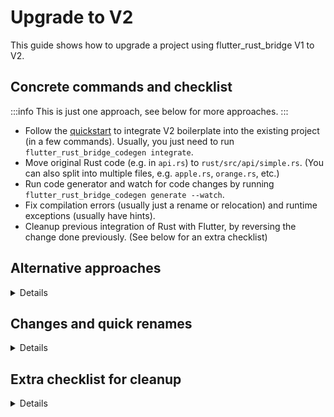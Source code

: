 # Upgrade to V2

This guide shows how to upgrade a project using flutter_rust_bridge V1 to V2.

## Concrete commands and checklist

:::info
This is just one approach, see below for more approaches.
:::

* Follow the [quickstart](../../../quickstart) to integrate V2 boilerplate into the existing project (in a few commands). Usually, you just need to run `flutter_rust_bridge_codegen integrate`.
* Move original Rust code (e.g. in `api.rs`) to `rust/src/api/simple.rs`. (You can also split into multiple files, e.g. `apple.rs`, `orange.rs`, etc.)
* Run code generator and watch for code changes by running `flutter_rust_bridge_codegen generate --watch`.
* Fix compilation errors (usually just a rename or relocation) and runtime exceptions (usually have hints).
* Cleanup previous integration of Rust with Flutter, by reversing the change done previously. (See below for an extra checklist)

## Alternative approaches

<details>

Surely, there are alternative approaches.
For example, if you want to keep the compilation and integration between Rust and Dart,
or like to use command line arguments,
just find the corresponding counterparts in V2 and rename things.

</details>

## Changes and quick renames

<details>

* `SyncReturn` type becomes annotation: Change `fn f() -> SyncReturn<T> {}` to `#[frb(sync)] fn f() -> T {}`
* `api.functionName()` -> `functionName()`
* `DartAbi` -> `DartDynamic` (simple name alias)
* `ZeroCopyBuffer<T>` -> `T` (just remove the wrapper, it is automatically zero-copy by default)
* Initialize the system via `RustLib.init()` when starting app.
* `flutter_rust_bridge_codegen` -> `flutter_rust_bridge_codegen generate`
* `flutter_rust_bridge_serve` -> `flutter_rust_bridge_codegen build-web` + standard `flutter run` (or run in IDE)
* `DartSafe` -> simply remove it
* `flutter_rust_bridge::RustOpaque` -> `crate::frb_generated::RustOpaque` (simply moved)
* `flutter_rust_bridge::StreamSink` -> `crate::frb_generated::StreamSink` (simply moved)
* `StreamSink.close` -> simply remove it (it is auto closed when the object is dropped)

Some flags are removed,
when, for example, they exist mainly for compatibility of later V1 with earlier V1 versions.
If you find the removed flag important for your scenario, feel free to create an issue.

</details>

## Extra checklist for cleanup

<details>

:::info
Here are some concrete possibilities, which may or may not be your own case.
This serves to check whether there are missing cleanup steps.
:::

#### If using [this answer](https://stackoverflow.com/questions/69515032/how-to-integrate-flutter-apps-build-process-with-rust-code-i-e-when-building/69515060#69515060)

* For the iOS setup, you need to reverse the setup steps you did by either removing the old Build Phase (if using method 1) or deleting the script_phase in your `Podfile` (if using method 2).
* For the Android setup, you need to reverse your changes to the `build.gradle` file.

#### Android

* Delete the `android/app/src/main/jniLibs/` folder, if this is where the old binaries are stored.

#### iOS

1. Clean up `bridge_generated`:
   * Delete the `ios/Runner/bridge_generated.h` file
   * Remove the line `#import "bridge_generated.h"` in `ios/Runner/Runner-Bridging-Header.h`
   * Remove `bridge_generated.h` from the "Copy Bundle Resources" build phase
2. Delete the `ios/Runner/libmyapp.a` and remove it from the "Link Binary With Libraries" build phase.
3. Remove the `print("dummy_value=\(dummy_method_to_enforce_bundling())");` line in `ios/Runner/AppDelegate.swift` if you had that workaround.

</details>
